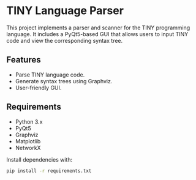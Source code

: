 # TINY Language Parser

This project implements a parser and scanner for the TINY programming language. It includes a PyQt5-based GUI that allows users to input TINY code and view the corresponding syntax tree.

## Features
- Parse TINY language code.
- Generate syntax trees using Graphviz.
- User-friendly GUI.

## Requirements
- Python 3.x
- PyQt5
- Graphviz
- Matplotlib
- NetworkX

Install dependencies with:
```bash
pip install -r requirements.txt
